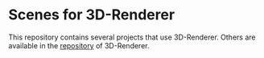 # Scenes for 3D-Renderer
This repository contains several projects that use 3D-Renderer. Others are available in the [repository](https://github.com/AdrienVannson/3D-Renderer/tree/master/scenes) of 3D-Renderer.

